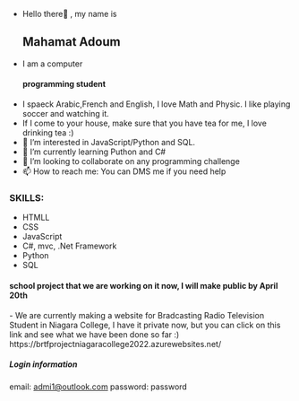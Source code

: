 - Hello there👋 , my name is <h2>Mahamat Adoum</h2>
- I am a computer<h4>programming student</h4>
- I spaeck Arabic,French and English, I love Math and Physic. I like playing soccer and watching it.
- If I come to your house, make sure that you have tea for me, I love drinking tea :)
- 👀 I’m interested in JavaScript/Python and SQL.
- 🌱 I’m currently learning Puthon and C#
- 💞️ I’m looking to collaborate on any programming challenge
- 📫 How to reach me: You can DMS me if you need help


<h3>SKILLS:</h3>

- HTMLL
- CSS
- JavaScript
- C#, mvc, .Net Framework
- Python
- SQL



<h4> school project that we are working on it now, I will make public by April 20th</h4>
- We are currently making a website for Bradcasting Radio Television Student in Niagara College, I have it private now, but you can click on this link and see what we have been done so far :)   https://brtfprojectniagaracollege2022.azurewebsites.net/


<h5> Login information</h5>

email: admi1@outlook.com
password: password

<!---
MahamatTech/MahamatTech is a ✨ special ✨ repository because its `README.md` (this file) appears on your GitHub profile.
You can click the Preview link to take a look at your changes.
--->
